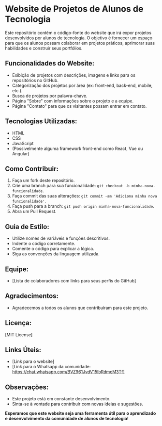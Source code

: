 # Website de Projetos de Alunos de Tecnologia

Este repositório contém o código-fonte do website que irá expor projetos desenvolvidos por alunos de tecnologia. O objetivo é fornecer um espaço para que os alunos possam colaborar em projetos práticos, aprimorar suas habilidades e construir seus portfólios.

## Funcionalidades do Website:

* Exibição de projetos com descrições, imagens e links para os repositórios no GitHub.
* Categorização dos projetos por área (ex: front-end, back-end, mobile, etc.).
* Busca de projetos por palavra-chave.
* Página "Sobre" com informações sobre o projeto e a equipe.
* Página "Contato" para que os visitantes possam entrar em contato.

## Tecnologias Utilizadas:

* HTML
* CSS
* JavaScript
* (Possivelmente alguma framework front-end como React, Vue ou Angular)

## Como Contribuir:

1. Faça um fork deste repositório.
2. Crie uma branch para sua funcionalidade: `git checkout -b minha-nova-funcionalidade`.
3. Faça commit das suas alterações: `git commit -am 'Adiciona minha nova funcionalidade'`.
4. Faça push para a branch: `git push origin minha-nova-funcionalidade`.
5. Abra um Pull Request.

## Guia de Estilo:

* Utilize nomes de variáveis e funções descritivos.
* Indente o código corretamente.
* Comente o código para explicar a lógica.
* Siga as convenções da linguagem utilizada.

## Equipe:

* [Lista de colaboradores com links para seus perfis do GitHub]

## Agradecimentos:

* Agradecemos a todos os alunos que contribuíram para este projeto.

## Licença:

[MIT License]

## Links Úteis:

* [Link para o website]
* [Link para o Whatsapp da comunidade: https://chat.whatsapp.com/BVZ961JvdV15IbRdmcM3Tf]

## Observações:

* Este projeto está em constante desenvolvimento.
* Sinta-se à vontade para contribuir com novas ideias e sugestões.

**Esperamos que este website seja uma ferramenta útil para o aprendizado e desenvolvimento da comunidade de alunos de tecnologia!**
